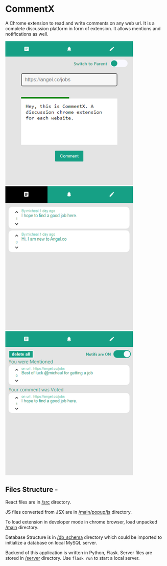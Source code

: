 
# CommentX

A Chrome extension to read and write comments on any web url. It is a complete discussion platform in form of extension. It allows mentions and notifications as well.

<img src="readme_util/CX.PNG" width="400px" height="450px" />
<img src="readme_util/CX1.PNG" width="400px" height="450px" />
<img src="readme_util/CX2.PNG" width="400px" height="450px" />


## Files Structure -

React files are in [/src](https://github.com/amifunny/CommentX/tree/main/src) directory.

JS files converted from JSX are in [/main/popup/js](https://github.com/amifunny/CommentX/tree/main/main/popup/js) directory.

To load extension in developer mode in chrome browser, load unpacked [/main](https://github.com/amifunny/CommentX/tree/main/main) directory.

Database Structure is in [/db_schema](https://github.com/amifunny/CommentX/tree/main/db_schema) directory which could be imported to initialize a database on local MySQL server.

Backend of this application is written in Python, Flask. Server files are stored in [/server](https://github.com/amifunny/CommentX/tree/main/server/) directory. Use `flask run` to start a local server.
